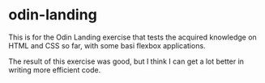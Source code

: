 # odin-landing

This is for the Odin Landing exercise that tests the acquired knowledge on HTML and CSS so far, with some basi flexbox applications.

The result of this exercise was good, but I think I can get a lot better in writing more efficient code.

